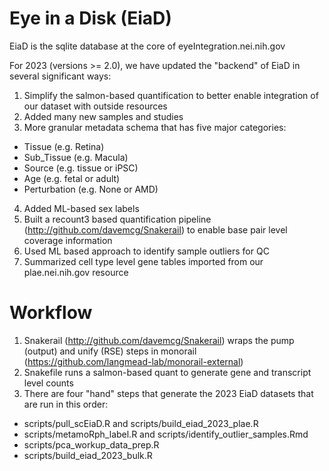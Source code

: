 # Eye in a Disk (EiaD)

EiaD is the sqlite database at the core of eyeIntegration.nei.nih.gov

For 2023 (versions >= 2.0), we have updated the "backend" of EiaD in several significant ways:

1. Simplify the salmon-based quantification to better enable integration of our dataset with outside resources
2. Added many new samples and studies
3. More granular metadata schema that has five major categories:
  - Tissue (e.g. Retina)
  - Sub_Tissue (e.g. Macula)
  - Source (e.g. tissue or iPSC)
  - Age (e.g. fetal or adult)
  - Perturbation (e.g. None or AMD)
4. Added ML-based sex labels
5. Built a recount3 based quantification pipeline (http://github.com/davemcg/Snakerail) to enable base pair level coverage information
6. Used ML based approach to identify sample outliers for QC
7. Summarized cell type level gene tables imported from our plae.nei.nih.gov resource


# Workflow
1. Snakerail (http://github.com/davemcg/Snakerail) wraps the pump (output) and unify (RSE) steps in monorail (https://github.com/langmead-lab/monorail-external)
2. Snakefile runs a salmon-based quant to generate gene and transcript level counts
3. There are four "hand" steps that generate the 2023 EiaD datasets that are run in this order:
  - scripts/pull_scEiaD.R and scripts/build_eiad_2023_plae.R 
  - scripts/metamoRph_label.R and scripts/identify_outlier_samples.Rmd
  - scripts/pca_workup_data_prep.R
  - scripts/build_eiad_2023_bulk.R
